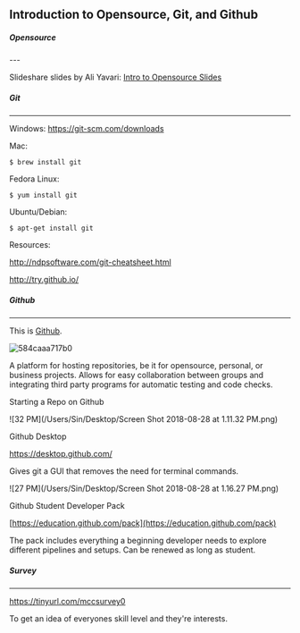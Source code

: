 ## Introduction to Opensource, Git, and Github

##### Opensource

--- 

Slideshare slides by Ali Yavari: [Intro to Opensource Slides](https://www.slideshare.net/ali_yavari/open-source-software-53045940)



##### Git

---

Windows: https://git-scm.com/downloads

Mac:

```
$ brew install git
```

Fedora Linux:

```
$ yum install git
```

Ubuntu/Debian:

```
$ apt-get install git
```

Resources:

http://ndpsoftware.com/git-cheatsheet.html

http://try.github.io/





##### Github

---

This is [Github](https://github.com).

![584caaa717b0](https://i.loli.net/2018/08/28/5b84caaa717b0.png)

A platform for hosting repositories, be it for opensource, personal, or business projects. Allows for easy collaboration between groups and integrating third party programs for automatic testing and code checks.



Starting a Repo on Github

![32 PM](/Users/Sin/Desktop/Screen Shot 2018-08-28 at 1.11.32 PM.png)

Github Desktop

https://desktop.github.com/

Gives git a GUI that removes the need for terminal commands.

![27 PM](/Users/Sin/Desktop/Screen Shot 2018-08-28 at 1.16.27 PM.png)

Github Student Developer Pack

[https://education.github.com/pack](https://education.github.com/pack)

The pack includes everything a beginning developer needs to explore different pipelines and setups. Can be renewed as long as student.



##### Survey

---

https://tinyurl.com/mccsurvey0

To get an idea of everyones skill level and they're interests.
